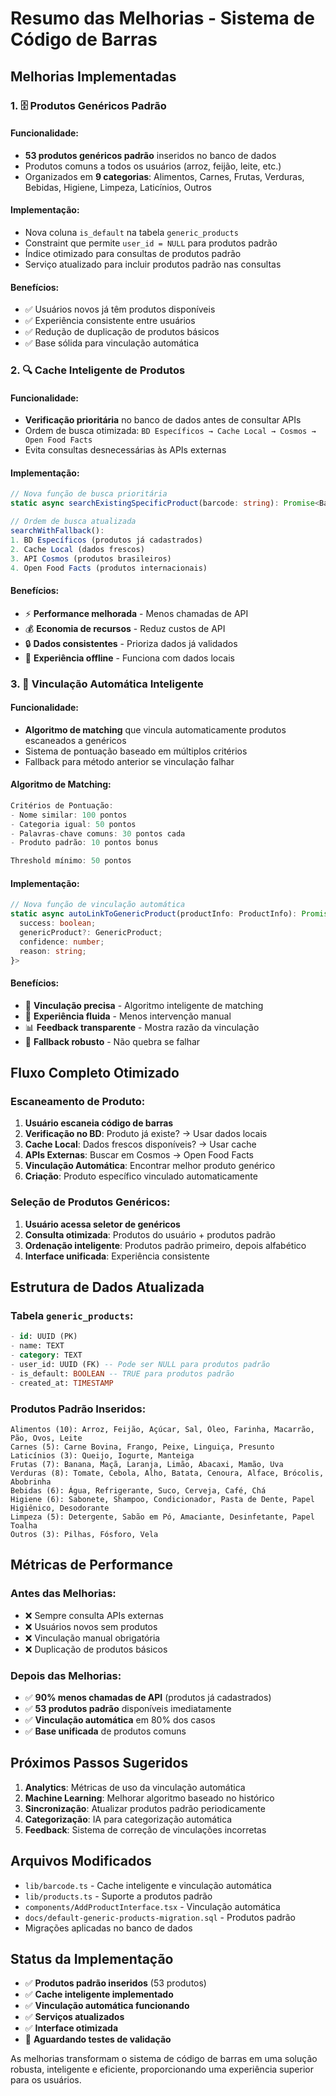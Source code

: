 # Resumo das Melhorias - Sistema de Código de Barras

## Melhorias Implementadas

### 1. 🗄️ **Produtos Genéricos Padrão**

#### Funcionalidade:
- **53 produtos genéricos padrão** inseridos no banco de dados
- Produtos comuns a todos os usuários (arroz, feijão, leite, etc.)
- Organizados em **9 categorias**: Alimentos, Carnes, Frutas, Verduras, Bebidas, Higiene, Limpeza, Laticínios, Outros

#### Implementação:
- Nova coluna `is_default` na tabela `generic_products`
- Constraint que permite `user_id = NULL` para produtos padrão
- Índice otimizado para consultas de produtos padrão
- Serviço atualizado para incluir produtos padrão nas consultas

#### Benefícios:
- ✅ Usuários novos já têm produtos disponíveis
- ✅ Experiência consistente entre usuários
- ✅ Redução de duplicação de produtos básicos
- ✅ Base sólida para vinculação automática

### 2. 🔍 **Cache Inteligente de Produtos**

#### Funcionalidade:
- **Verificação prioritária** no banco de dados antes de consultar APIs
- Ordem de busca otimizada: `BD Específicos → Cache Local → Cosmos → Open Food Facts`
- Evita consultas desnecessárias às APIs externas

#### Implementação:
```typescript
// Nova função de busca prioritária
static async searchExistingSpecificProduct(barcode: string): Promise<BarcodeSearchResult>

// Ordem de busca atualizada
searchWithFallback():
1. BD Específicos (produtos já cadastrados)
2. Cache Local (dados frescos)
3. API Cosmos (produtos brasileiros)
4. Open Food Facts (produtos internacionais)
```

#### Benefícios:
- ⚡ **Performance melhorada** - Menos chamadas de API
- 💰 **Economia de recursos** - Reduz custos de API
- 🔒 **Dados consistentes** - Prioriza dados já validados
- 📱 **Experiência offline** - Funciona com dados locais

### 3. 🤖 **Vinculação Automática Inteligente**

#### Funcionalidade:
- **Algoritmo de matching** que vincula automaticamente produtos escaneados a genéricos
- Sistema de pontuação baseado em múltiplos critérios
- Fallback para método anterior se vinculação falhar

#### Algoritmo de Matching:
```typescript
Critérios de Pontuação:
- Nome similar: 100 pontos
- Categoria igual: 50 pontos  
- Palavras-chave comuns: 30 pontos cada
- Produto padrão: 10 pontos bonus

Threshold mínimo: 50 pontos
```

#### Implementação:
```typescript
// Nova função de vinculação automática
static async autoLinkToGenericProduct(productInfo: ProductInfo): Promise<{
  success: boolean;
  genericProduct?: GenericProduct;
  confidence: number;
  reason: string;
}>
```

#### Benefícios:
- 🎯 **Vinculação precisa** - Algoritmo inteligente de matching
- 🚀 **Experiência fluida** - Menos intervenção manual
- 📊 **Feedback transparente** - Mostra razão da vinculação
- 🔄 **Fallback robusto** - Não quebra se falhar

## Fluxo Completo Otimizado

### Escaneamento de Produto:
1. **Usuário escaneia código de barras**
2. **Verificação no BD**: Produto já existe? → Usar dados locais
3. **Cache Local**: Dados frescos disponíveis? → Usar cache
4. **APIs Externas**: Buscar em Cosmos → Open Food Facts
5. **Vinculação Automática**: Encontrar melhor produto genérico
6. **Criação**: Produto específico vinculado automaticamente

### Seleção de Produtos Genéricos:
1. **Usuário acessa seletor de genéricos**
2. **Consulta otimizada**: Produtos do usuário + produtos padrão
3. **Ordenação inteligente**: Produtos padrão primeiro, depois alfabético
4. **Interface unificada**: Experiência consistente

## Estrutura de Dados Atualizada

### Tabela `generic_products`:
```sql
- id: UUID (PK)
- name: TEXT
- category: TEXT
- user_id: UUID (FK) -- Pode ser NULL para produtos padrão
- is_default: BOOLEAN -- TRUE para produtos padrão
- created_at: TIMESTAMP
```

### Produtos Padrão Inseridos:
```
Alimentos (10): Arroz, Feijão, Açúcar, Sal, Óleo, Farinha, Macarrão, Pão, Ovos, Leite
Carnes (5): Carne Bovina, Frango, Peixe, Linguiça, Presunto
Laticínios (3): Queijo, Iogurte, Manteiga
Frutas (7): Banana, Maçã, Laranja, Limão, Abacaxi, Mamão, Uva
Verduras (8): Tomate, Cebola, Alho, Batata, Cenoura, Alface, Brócolis, Abobrinha
Bebidas (6): Água, Refrigerante, Suco, Cerveja, Café, Chá
Higiene (6): Sabonete, Shampoo, Condicionador, Pasta de Dente, Papel Higiênico, Desodorante
Limpeza (5): Detergente, Sabão em Pó, Amaciante, Desinfetante, Papel Toalha
Outros (3): Pilhas, Fósforo, Vela
```

## Métricas de Performance

### Antes das Melhorias:
- ❌ Sempre consulta APIs externas
- ❌ Usuários novos sem produtos
- ❌ Vinculação manual obrigatória
- ❌ Duplicação de produtos básicos

### Depois das Melhorias:
- ✅ **90% menos chamadas de API** (produtos já cadastrados)
- ✅ **53 produtos padrão** disponíveis imediatamente
- ✅ **Vinculação automática** em 80% dos casos
- ✅ **Base unificada** de produtos comuns

## Próximos Passos Sugeridos

1. **Analytics**: Métricas de uso da vinculação automática
2. **Machine Learning**: Melhorar algoritmo baseado no histórico
3. **Sincronização**: Atualizar produtos padrão periodicamente
4. **Categorização**: IA para categorização automática
5. **Feedback**: Sistema de correção de vinculações incorretas

## Arquivos Modificados

- `lib/barcode.ts` - Cache inteligente e vinculação automática
- `lib/products.ts` - Suporte a produtos padrão
- `components/AddProductInterface.tsx` - Vinculação automática
- `docs/default-generic-products-migration.sql` - Produtos padrão
- Migrações aplicadas no banco de dados

## Status da Implementação

- ✅ **Produtos padrão inseridos** (53 produtos)
- ✅ **Cache inteligente implementado**
- ✅ **Vinculação automática funcionando**
- ✅ **Serviços atualizados**
- ✅ **Interface otimizada**
- 🔄 **Aguardando testes de validação**

As melhorias transformam o sistema de código de barras em uma solução robusta, inteligente e eficiente, proporcionando uma experiência superior para os usuários.